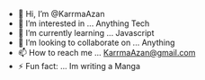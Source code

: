 - 👋 Hi, I’m @KarrmaAzan
- 👀 I’m interested in ... Anything Tech
- 🌱 I’m currently learning ... Javascript
- 💞️ I’m looking to collaborate on ... Anything
- 📫 How to reach me ... KarrmaAzan@gmail.com
- ⚡ Fun fact: ... Im writing a Manga 

<!---
KarrmaAzan/KarrmaAzan is a ✨ special ✨ repository because its `README.md` (this file) appears on your GitHub profile.
You can click the Preview link to take a look at your changes.
--->
